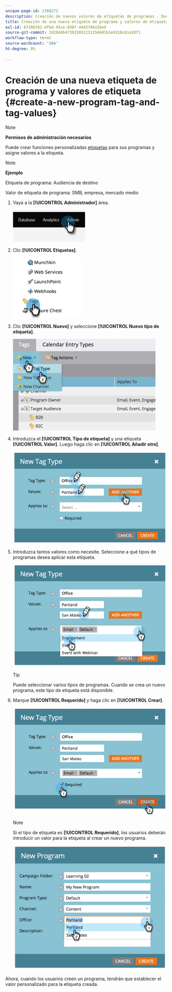 ```yaml
---
unique-page-id: 2360272
description: Creación de nuevos valores de etiquetas de programas - Documentos de Marketo - Documentación del producto
title: Creación de una nueva etiqueta de programa y valores de etiqueta
exl-id: 67300761-df6d-45ce-850f-4443789a3be9
source-git-commit: 2d28d4b473815952231356691b1e9310c61a20f1
workflow-type: tm+mt
source-wordcount: '164'
ht-degree: 0%

---
```


# Creación de una nueva etiqueta de programa y valores de etiqueta {#create-a-new-program-tag-and-tag-values}

>[!NOTE]
>
>**Permisos de administración necesarios**

Puede crear funciones personalizadas [etiquetas](/help/marketo/product-docs/core-marketo-concepts/programs/working-with-programs/understanding-tags.md) para sus programas y asigne valores a la etiqueta.

>[!NOTE]
>
>**Ejemplo**
>
>Etiqueta de programa: Audiencia de destino
>
>Valor de etiqueta de programa: SMB, empresa, mercado medio

1. Vaya a la **[!UICONTROL Administrador]** área.

   ![](assets/create-a-new-program-tag-and-tag-values-1.png)

1. Clic **[!UICONTROL Etiquetas]**.

   ![](assets/create-a-new-program-tag-and-tag-values-2.png)

1. Clic **[!UICONTROL Nuevo]** y seleccione **[!UICONTROL Nuevo tipo de etiqueta]**.

   ![](assets/create-a-new-program-tag-and-tag-values-3.png)

1. Introduzca el **[!UICONTROL Tipo de etiqueta]** y una etiqueta **[!UICONTROL Valor]**. Luego haga clic en **[!UICONTROL Añadir otro]**.

   ![](assets/create-a-new-program-tag-and-tag-values-4.png)

1. Introduzca tantos valores como necesite. Seleccione a qué tipos de programas desea aplicar esta etiqueta.

   ![](assets/create-a-new-program-tag-and-tag-values-5.png)

   >[!TIP]
   >
   >Puede seleccionar varios tipos de programas. Cuando se crea un nuevo programa, este tipo de etiqueta está disponible.

1. Marque **[!UICONTROL Requerido]** y haga clic en **[!UICONTROL Crear]**.

   ![](assets/create-a-new-program-tag-and-tag-values-6.png)

   >[!NOTE]
   >
   >Si el tipo de etiqueta es **[!UICONTROL Requerido]**, los usuarios deberán introducir un valor para la etiqueta al crear un nuevo programa.

   ![](assets/create-a-new-program-tag-and-tag-values-7.png)

Ahora, cuando los usuarios creen un programa, tendrán que establecer el valor personalizado para la etiqueta creada.
